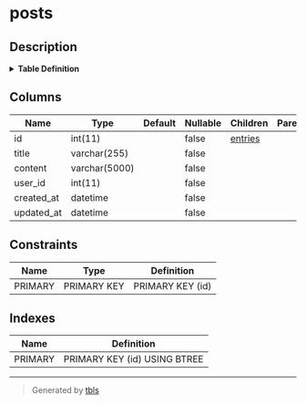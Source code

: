 # posts

## Description

<details>
<summary><strong>Table Definition</strong></summary>

```sql
CREATE TABLE `posts` (
  `id` int(11) NOT NULL AUTO_INCREMENT,
  `title` varchar(255) COLLATE utf8mb4_ja_0900_as_cs NOT NULL,
  `content` varchar(5000) COLLATE utf8mb4_ja_0900_as_cs NOT NULL,
  `user_id` int(11) NOT NULL,
  `created_at` datetime NOT NULL,
  `updated_at` datetime NOT NULL,
  PRIMARY KEY (`id`)
) ENGINE=InnoDB AUTO_INCREMENT=21 DEFAULT CHARSET=utf8mb4 COLLATE=utf8mb4_ja_0900_as_cs
```

</details>

## Columns

| Name | Type | Default | Nullable | Children | Parents | Comment |
| ---- | ---- | ------- | -------- | -------- | ------- | ------- |
| id | int(11) |  | false | [entries](entries.md) |  |  |
| title | varchar(255) |  | false |  |  |  |
| content | varchar(5000) |  | false |  |  |  |
| user_id | int(11) |  | false |  |  |  |
| created_at | datetime |  | false |  |  |  |
| updated_at | datetime |  | false |  |  |  |

## Constraints

| Name | Type | Definition |
| ---- | ---- | ---------- |
| PRIMARY | PRIMARY KEY | PRIMARY KEY (id) |

## Indexes

| Name | Definition |
| ---- | ---------- |
| PRIMARY | PRIMARY KEY (id) USING BTREE |

---

> Generated by [tbls](https://github.com/k1LoW/tbls)
